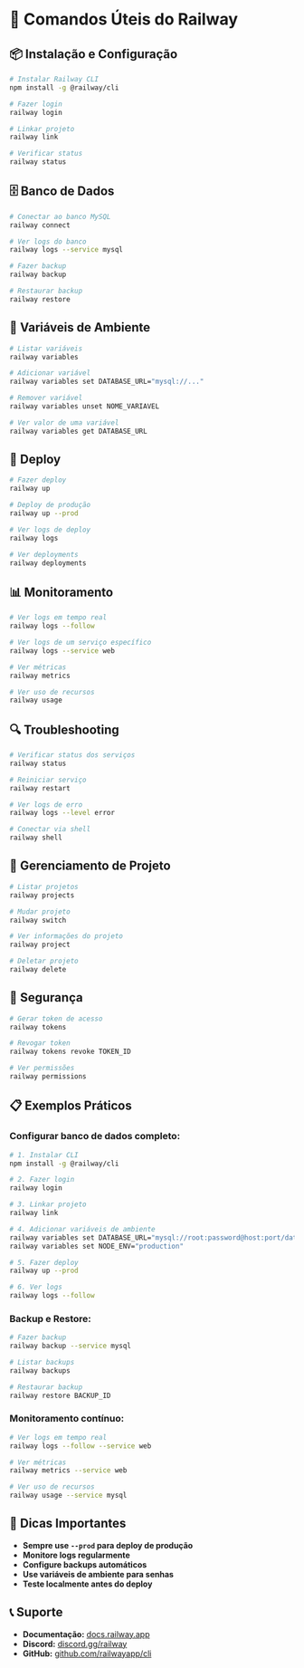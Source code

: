# 🚀 Comandos Úteis do Railway

## 📦 Instalação e Configuração

```bash
# Instalar Railway CLI
npm install -g @railway/cli

# Fazer login
railway login

# Linkar projeto
railway link

# Verificar status
railway status
```

## 🗄️ Banco de Dados

```bash
# Conectar ao banco MySQL
railway connect

# Ver logs do banco
railway logs --service mysql

# Fazer backup
railway backup

# Restaurar backup
railway restore
```

## 🔧 Variáveis de Ambiente

```bash
# Listar variáveis
railway variables

# Adicionar variável
railway variables set DATABASE_URL="mysql://..."

# Remover variável
railway variables unset NOME_VARIAVEL

# Ver valor de uma variável
railway variables get DATABASE_URL
```

## 🚀 Deploy

```bash
# Fazer deploy
railway up

# Deploy de produção
railway up --prod

# Ver logs de deploy
railway logs

# Ver deployments
railway deployments
```

## 📊 Monitoramento

```bash
# Ver logs em tempo real
railway logs --follow

# Ver logs de um serviço específico
railway logs --service web

# Ver métricas
railway metrics

# Ver uso de recursos
railway usage
```

## 🔍 Troubleshooting

```bash
# Verificar status dos serviços
railway status

# Reiniciar serviço
railway restart

# Ver logs de erro
railway logs --level error

# Conectar via shell
railway shell
```

## 📁 Gerenciamento de Projeto

```bash
# Listar projetos
railway projects

# Mudar projeto
railway switch

# Ver informações do projeto
railway project

# Deletar projeto
railway delete
```

## 🔐 Segurança

```bash
# Gerar token de acesso
railway tokens

# Revogar token
railway tokens revoke TOKEN_ID

# Ver permissões
railway permissions
```

## 📋 Exemplos Práticos

### Configurar banco de dados completo:

```bash
# 1. Instalar CLI
npm install -g @railway/cli

# 2. Fazer login
railway login

# 3. Linkar projeto
railway link

# 4. Adicionar variáveis de ambiente
railway variables set DATABASE_URL="mysql://root:password@host:port/database"
railway variables set NODE_ENV="production"

# 5. Fazer deploy
railway up --prod

# 6. Ver logs
railway logs --follow
```

### Backup e Restore:

```bash
# Fazer backup
railway backup --service mysql

# Listar backups
railway backups

# Restaurar backup
railway restore BACKUP_ID
```

### Monitoramento contínuo:

```bash
# Ver logs em tempo real
railway logs --follow --service web

# Ver métricas
railway metrics --service web

# Ver uso de recursos
railway usage --service mysql
```

## 🎯 Dicas Importantes

- **Sempre use `--prod` para deploy de produção**
- **Monitore logs regularmente**
- **Configure backups automáticos**
- **Use variáveis de ambiente para senhas**
- **Teste localmente antes do deploy**

## 📞 Suporte

- **Documentação:** [docs.railway.app](https://docs.railway.app)
- **Discord:** [discord.gg/railway](https://discord.gg/railway)
- **GitHub:** [github.com/railwayapp/cli](https://github.com/railwayapp/cli)

